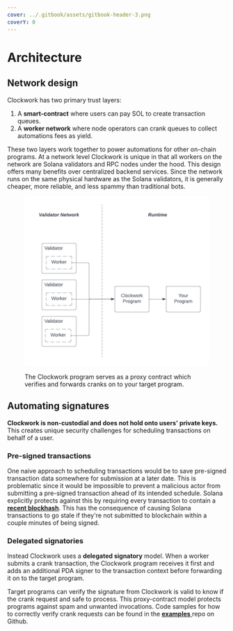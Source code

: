 ```yaml
---
cover: ../.gitbook/assets/gitbook-header-3.png
coverY: 0
---
```


# Architecture

## Network design

Clockwork has two primary trust layers:

1. A **smart-contract** where users can pay SOL to create transaction queues.
2. A **worker network** where node operators can crank queues to collect automations fees as yield.

These two layers work together to power automations for other on-chain programs. At a network level Clockwork is unique in that all workers on the network are Solana validators and RPC nodes under the hood. This design offers many benefits over centralized backend services. Since the network runs on the same physical hardware as the Solana validators, it is generally cheaper, more reliable, and less spammy than traditional bots.

<figure><img src="../.gitbook/assets/Blank diagram (5).png" alt=""><figcaption><p>The Clockwork program serves as a proxy contract which verifies and forwards cranks on to your target program.</p></figcaption></figure>

## Automating signatures&#x20;

**Clockwork is non-custodial and does not hold onto users' private keys.** This creates unique security challenges for scheduling transactions on behalf of a user.&#x20;

### Pre-signed transactions

One naive approach to scheduling transactions would be to save pre-signed transaction data somewhere for submission at a later date. This is problematic since it would be impossible to prevent a malicious actor from submitting a pre-signed transaction ahead of its intended schedule. Solana explicitly protects against this by requiring every transaction to contain a [**recent blockhash**](https://docs.solana.com/developing/programming-model/transactions#recent-blockhash). This has the consequence of causing Solana transactions to go stale if they're not submitted to blockchain within a couple minutes of being signed.

### Delegated signatories

Instead Clockwork uses a **delegated signatory** model. When a worker submits a crank transaction, the Clockwork program receives it first and adds an additional PDA signer to the transaction context before forwarding it on to the target program.&#x20;

Target programs can verify the signature from Clockwork is valid to know if the crank request and safe to process. This proxy-contract model protects programs against spam and unwanted invocations. Code samples for how to correctly verify crank requests can be found in the [**examples** ](https://github.com/clockwork-xyz/examples/blob/main/hello\_clockwork/programs/hello\_clockwork/src/instructions/hello\_world.rs)repo on Github.&#x20;
